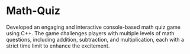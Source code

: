 # Math-Quiz
Developed an engaging and interactive console-based math quiz game using C++. The game challenges players with multiple levels of math questions,  including addition, subtraction, and multiplication, each with a strict time limit to enhance the excitement.
